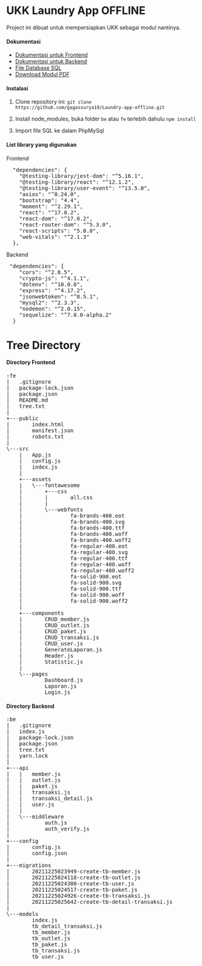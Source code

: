 # UKK Laundry App OFFLINE
Project ini dibuat untuk mempersiapkan UKK sebagai modul nantinya.

#### Dokumentasi
- [Dokumentasi untuk Frontend](https://docs.google.com/document/d/1aiHwmZ9293nSkO0wpnDxLHMBFsSnnPdgD_e0Ez5Z8zw/edit?usp=sharing)
- [Dokumentasi untuk Backend](https://docs.google.com/document/d/1CowIHixpRjImN-4SA84yV-l7TfIIgP8McyrAYH2psug/edit?usp=sharing)
- [File Database SQL](https://github.com/gagassurya19/Laundry-app-offline/blob/main/docs/laundry-app.sql)
- [Download Modul PDF](https://github.com/gagassurya19/Laundry-app-offline/tree/main/docs/modul)

#### Instalasi
1. Clone repository ini:
`git clone https://github.com/gagassurya19/Laundry-app-offline.git`

2. Install node_modules, buka folder `be` atau `fe` terlebih dahulu
`npm install`

3. Import file SQL ke dalam PhpMySql

#### List library yang digunakan
Frontend
<pre>
  "dependencies": {
    "@testing-library/jest-dom": "^5.16.1",
    "@testing-library/react": "^12.1.2",
    "@testing-library/user-event": "^13.5.0",
    "axios": "^0.24.0",
    "bootstrap": "4.4",
    "moment": "^2.29.1",
    "react": "^17.0.2",
    "react-dom": "^17.0.2",
    "react-router-dom": "^5.3.0",
    "react-scripts": "5.0.0",
    "web-vitals": "^2.1.3"
  },
</pre>

Backend
<pre>
 "dependencies": {
    "cors": "^2.8.5",
    "crypto-js": "^4.1.1",
    "dotenv": "^10.0.0",
    "express": "^4.17.2",
    "jsonwebtoken": "^8.5.1",
    "mysql2": "^2.3.3",
    "nodemon": "^2.0.15",
    "sequelize": "^7.0.0-alpha.2"
  }
</pre>

# Tree Directory
#### Directory Frontend
<pre>
:fe
|   .gitignore
|   package-lock.json
|   package.json
|   README.md
|   tree.txt
|         
+---public
|       index.html
|       manifest.json
|       robots.txt
|       
\---src
    |   App.js
    |   config.js
    |   index.js
    |   
    +---assets
    |   \---fontawesome
    |       +---css
    |       |       all.css
    |       |       
    |       \---webfonts
    |               fa-brands-400.eot
    |               fa-brands-400.svg
    |               fa-brands-400.ttf
    |               fa-brands-400.woff
    |               fa-brands-400.woff2
    |               fa-regular-400.eot
    |               fa-regular-400.svg
    |               fa-regular-400.ttf
    |               fa-regular-400.woff
    |               fa-regular-400.woff2
    |               fa-solid-900.eot
    |               fa-solid-900.svg
    |               fa-solid-900.ttf
    |               fa-solid-900.woff
    |               fa-solid-900.woff2
    |               
    +---components
    |       CRUD_member.js
    |       CRUD_outlet.js
    |       CRUD_paket.js
    |       CRUD_transaksi.js
    |       CRUD_user.js
    |       GenerateLaporan.js
    |       Header.js
    |       Statistic.js
    |       
    \---pages
            Dashboard.js
            Laporan.js
            Login.js
</pre>

#### Directory Backend
<pre>
:be
|   .gitignore
|   index.js
|   package-lock.json
|   package.json
|   tree.txt
|   yarn.lock
|   
+---api
|   |   member.js
|   |   outlet.js
|   |   paket.js
|   |   transaksi.js
|   |   transaksi_detail.js
|   |   user.js
|   |   
|   \---middleware
|           auth.js
|           auth_verify.js
|           
+---config
|       config.js
|       config.json
|       
+---migrations
|       20211225023949-create-tb-member.js
|       20211225024118-create-tb-outlet.js
|       20211225024300-create-tb-user.js
|       20211225024517-create-tb-paket.js
|       20211225024926-create-tb-transaksi.js
|       20211225025642-create-tb-detail-transaksi.js
|       
\---models
        index.js
        tb_detail_transaksi.js
        tb_member.js
        tb_outlet.js
        tb_paket.js
        tb_transaksi.js
        tb_user.js
</pre>